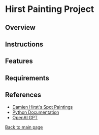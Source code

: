 # Hirst Painting Project

## Overview


## Instructions


## Features


## Requirements


## References
- [Damien Hirst's Spot Paintings](https://www.myartbroker.com/artist-damien-hirst/articles/damien-hirst-spot-paintings)
- [Python Documentation](https://docs.python.org/3/)
- [OpenAI GPT](https://www.openai.com/)

[Back to main page](https://github.com/ErkanHatipoglu/100-days-of-code)

